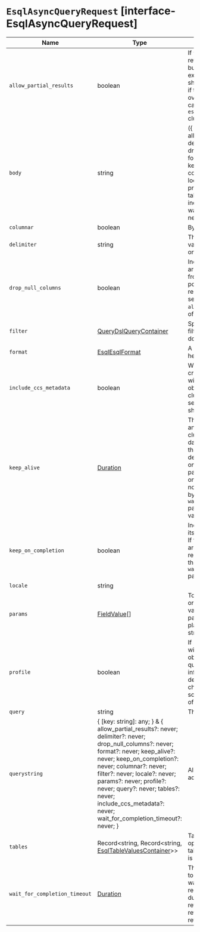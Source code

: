 # `EsqlAsyncQueryRequest` [interface-EsqlAsyncQueryRequest]

| Name | Type | Description |
| - | - | - |
| `allow_partial_results` | boolean | If `true`, partial results will be returned if there are shard failures, but the query can continue to execute on other clusters and shards. If `false`, the query will fail if there are any failures. To override the default behavior, you can set the `esql.query.allow_partial_results` cluster setting to `false`. |
| `body` | string | ({ [key: string]: any; } & { allow_partial_results?: never; delimiter?: never; drop_null_columns?: never; format?: never; keep_alive?: never; keep_on_completion?: never; columnar?: never; filter?: never; locale?: never; params?: never; profile?: never; query?: never; tables?: never; include_ccs_metadata?: never; wait_for_completion_timeout?: never; }) | All values in `body` will be added to the request body. |
| `columnar` | boolean | By default, ES|QL returns results as rows. For example, FROM returns each individual document as one row. For the JSON, YAML, CBOR and smile formats, ES|QL can return the results in a columnar fashion where one row represents all the values of a certain column in the results. |
| `delimiter` | string | The character to use between values within a CSV row. It is valid only for the CSV format. |
| `drop_null_columns` | boolean | Indicates whether columns that are entirely `null` will be removed from the `columns` and `values` portion of the results. If `true`, the response will include an extra section under the name `all_columns` which has the name of all the columns. |
| `filter` | [QueryDslQueryContainer](./QueryDslQueryContainer.md) | Specify a Query DSL query in the filter parameter to filter the set of documents that an ES|QL query runs on. |
| `format` | [EsqlEsqlFormat](./EsqlEsqlFormat.md) | A short version of the Accept header, for example `json` or `yaml`. |
| `include_ccs_metadata` | boolean | When set to `true` and performing a cross-cluster query, the response will include an extra `_clusters` object with information about the clusters that participated in the search along with info such as shards count. |
| `keep_alive` | [Duration](./Duration.md) | The period for which the query and its results are stored in the cluster. The default period is five days. When this period expires, the query and its results are deleted, even if the query is still ongoing. If the `keep_on_completion` parameter is false, Elasticsearch only stores async queries that do not complete within the period set by the `wait_for_completion_timeout` parameter, regardless of this value. |
| `keep_on_completion` | boolean | Indicates whether the query and its results are stored in the cluster. If false, the query and its results are stored in the cluster only if the request does not complete during the period set by the `wait_for_completion_timeout` parameter. |
| `locale` | string | &nbsp; |
| `params` | [FieldValue](./FieldValue.md)[] | To avoid any attempts of hacking or code injection, extract the values in a separate list of parameters. Use question mark placeholders (?) in the query string for each of the parameters. |
| `profile` | boolean | If provided and `true` the response will include an extra `profile` object with information on how the query was executed. This information is for human debugging and its format can change at any time but it can give some insight into the performance of each part of the query. |
| `query` | string | The ES|QL query API accepts an ES|QL query string in the query parameter, runs it, and returns the results. |
| `querystring` | { [key: string]: any; } & { allow_partial_results?: never; delimiter?: never; drop_null_columns?: never; format?: never; keep_alive?: never; keep_on_completion?: never; columnar?: never; filter?: never; locale?: never; params?: never; profile?: never; query?: never; tables?: never; include_ccs_metadata?: never; wait_for_completion_timeout?: never; } | All values in `querystring` will be added to the request querystring. |
| `tables` | Record<string, Record<string, [EsqlTableValuesContainer](./EsqlTableValuesContainer.md)>> | Tables to use with the LOOKUP operation. The top level key is the table name and the next level key is the column name. |
| `wait_for_completion_timeout` | [Duration](./Duration.md) | The period to wait for the request to finish. By default, the request waits for 1 second for the query results. If the query completes during this period, results are returned Otherwise, a query ID is returned that can later be used to retrieve the results. |
